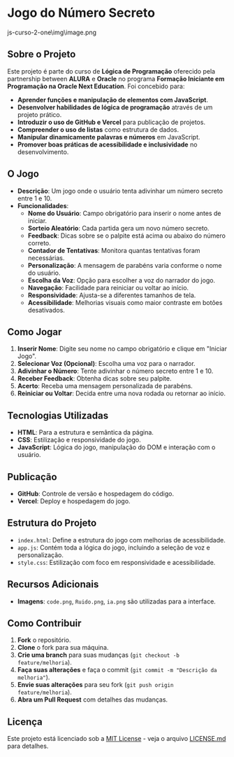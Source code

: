 # Jogo do Número Secreto

js-curso-2-one\img\image.png

## Sobre o Projeto

Este projeto é parte do curso de **Lógica de Programação** oferecido pela partnership between **ALURA** e **Oracle** no programa **Formação Iniciante em Programação na Oracle Next Education**. Foi concebido para:

- **Aprender funções e manipulação de elementos com JavaScript**.
- **Desenvolver habilidades de lógica de programação** através de um projeto prático.
- **Introduzir o uso de GitHub e Vercel** para publicação de projetos.
- **Compreender o uso de listas** como estrutura de dados.
- **Manipular dinamicamente palavras e números** em JavaScript.
- **Promover boas práticas de acessibilidade e inclusividade** no desenvolvimento.

## O Jogo

- **Descrição**: Um jogo onde o usuário tenta adivinhar um número secreto entre 1 e 10.
- **Funcionalidades**:
  - **Nome do Usuário**: Campo obrigatório para inserir o nome antes de iniciar.
  - **Sorteio Aleatório**: Cada partida gera um novo número secreto.
  - **Feedback**: Dicas sobre se o palpite está acima ou abaixo do número correto.
  - **Contador de Tentativas**: Monitora quantas tentativas foram necessárias.
  - **Personalização**: A mensagem de parabéns varia conforme o nome do usuário.
  - **Escolha da Voz**: Opção para escolher a voz do narrador do jogo.
  - **Navegação**: Facilidade para reiniciar ou voltar ao início.
  - **Responsividade**: Ajusta-se a diferentes tamanhos de tela.
  - **Acessibilidade**: Melhorias visuais como maior contraste em botões desativados.

## Como Jogar

1. **Inserir Nome**: Digite seu nome no campo obrigatório e clique em "Iniciar Jogo".
2. **Selecionar Voz (Opcional)**: Escolha uma voz para o narrador.
3. **Adivinhar o Número**: Tente adivinhar o número secreto entre 1 e 10.
4. **Receber Feedback**: Obtenha dicas sobre seu palpite.
5. **Acerto**: Receba uma mensagem personalizada de parabéns.
6. **Reiniciar ou Voltar**: Decida entre uma nova rodada ou retornar ao início.

## Tecnologias Utilizadas

- **HTML**: Para a estrutura e semântica da página.
- **CSS**: Estilização e responsividade do jogo.
- **JavaScript**: Lógica do jogo, manipulação do DOM e interação com o usuário.

## Publicação

- **GitHub**: Controle de versão e hospedagem do código.
- **Vercel**: Deploy e hospedagem do jogo.

## Estrutura do Projeto

- `index.html`: Define a estrutura do jogo com melhorias de acessibilidade.
- `app.js`: Contém toda a lógica do jogo, incluindo a seleção de voz e personalização.
- `style.css`: Estilização com foco em responsividade e acessibilidade.

## Recursos Adicionais

- **Imagens**: `code.png`, `Ruido.png`, `ia.png` são utilizadas para a interface.

## Como Contribuir

1. **Fork** o repositório.
2. **Clone** o fork para sua máquina.
3. **Crie uma branch** para suas mudanças (`git checkout -b feature/melhoria`).
4. **Faça suas alterações** e faça o commit (`git commit -m "Descrição da melhoria"`).
5. **Envie suas alterações** para seu fork (`git push origin feature/melhoria`).
6. **Abra um Pull Request** com detalhes das mudanças.

## Licença

Este projeto está licenciado sob a [MIT License](LICENSE.md) - veja o arquivo [LICENSE.md](LICENSE.md) para detalhes.
